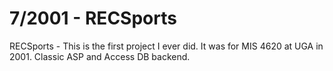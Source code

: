 7/2001 - RECSports
=========

RECSports - This is the first project I ever did.  It was for MIS 4620 at UGA in 2001.  Classic ASP and Access DB backend.
